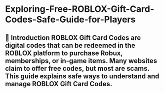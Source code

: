 # Exploring-Free-ROBLOX-Gift-Card-Codes-Safe-Guide-for-Players
## 📌 Introduction ROBLOX Gift Card Codes are digital codes that can be redeemed in the ROBLOX platform to purchase Robux, memberships, or in-game items.   Many websites claim to offer free codes, but most are scams. This guide explains safe ways to understand and manage ROBLOX Gift Card Codes.

